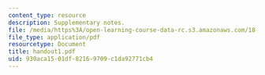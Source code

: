 ```yaml
---
content_type: resource
description: Supplementary notes.
file: /media/https%3A/open-learning-course-data-rc.s3.amazonaws.com/18-075-advanced-calculus-for-engineers-fall-2004/930aca1501df82169709c1da92771cb4_handout1.pdf
file_type: application/pdf
resourcetype: Document
title: handout1.pdf
uid: 930aca15-01df-8216-9709-c1da92771cb4
---
```

